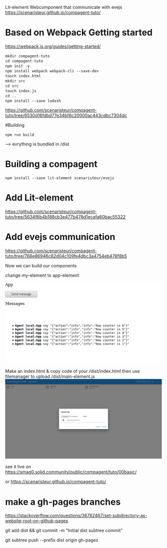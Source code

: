 
Lit-element Webcomponent that communicate with evejs  https://scenaristeur.github.io/compagent-tuto/





# Based on Webpack Getting started

https://webpack.js.org/guides/getting-started/

```
mkdir compagent-tuto
cd compagent-tuto
npm init -y
npm install webpack webpack-cli --save-dev
touch index.html
mkdir src
cd src
touch index.js
cd ..
npm install --save lodash
```

https://github.com/scenaristeur/compagent-tuto/tree/6530d16fdbd77e34bf6c20000ac443cdbc7304dc

#Building
```
npm run build
```
--> evrything is bundled in /dist



# Building a compagent
```
npm install --save lit-element scenaristeur/evejs
```

# Add Lit-element
https://github.com/scenaristeur/compagent-tuto/tree/5634f6b4b188cb3e477b478d1ecafa60bac55322

# Add evejs communication
https://github.com/scenaristeur/compagent-tuto/tree/768e86946c82d04c109fe4dbc3a4754eb476f8b5


Now we can build our components

change my-element to app-element

![First elements](doc/images/compagent_first_elements.png)

Make an index.html & copy code of your /dist/index.html
then use filemanager to upload /dist/main-element.js
![Upload to POD](doc/images/upload_file_manager.png)

see it live on https://smag0.solid.community/public/compagent/tuto/00basic/

or https://scenaristeur.github.io/compagent-tuto/


# make a gh-pages branches
https://stackoverflow.com/questions/36782467/set-subdirectory-as-website-root-on-github-pages

git add dist && git commit -m "Initial dist subtree commit"

git subtree push --prefix dist origin gh-pages
